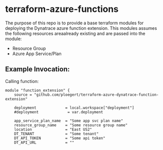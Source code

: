 
# terraform-azure-functions
The purpose of this repo is to provide a base terraform modules for deploying the Dynatrace azure function extension. This modules assumes the following resources areaalready existing and are passed into the module:

- Resource Group
- Azure App Service/Plan

## Example Invocation:
Calling function:

```t
module "function_extension" {
    source = "github.com/ploegert/terraform-azure-dynatrace-function-extension"

    deployment             = local.workspace["deployment"] 
    #deployment             = var.deployment

    app_service_plan_name  = "Some app svc plan name"
    resource_group_name    = "Some resource group name"
    location               = "East US2"
    DT_TENANT              = "Some tenant"
    DT_API_TOKEN           = "Some api token"
    DT_API_URL             = ""

```